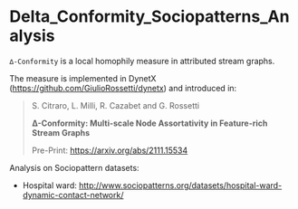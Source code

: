 # Delta_Conformity_Sociopatterns_Analysis


``∆-Conformity`` is a local homophily measure in attributed stream graphs.

The measure is implemented in DynetX (https://github.com/GiulioRossetti/dynetx) and introduced in: 

> S. Citraro, L. Milli, R. Cazabet and G. Rossetti
>
> **∆-Conformity: Multi-scale Node Assortativity in Feature-rich Stream Graphs**
> 
> Pre-Print: https://arxiv.org/abs/2111.15534


Analysis on Sociopattern datasets:
* Hospital ward: http://www.sociopatterns.org/datasets/hospital-ward-dynamic-contact-network/
